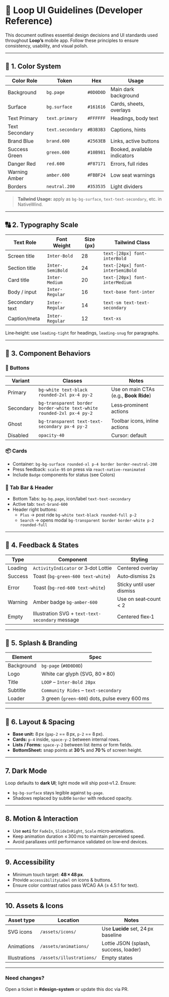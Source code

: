 # 🎨 Loop UI Guidelines (Developer Reference)

This document outlines essential design decisions and UI standards used throughout **Loop’s** mobile app. Follow these principles to ensure consistency, usability, and visual polish.

---

## 🖤 1. Color System

| Color Role     | Token            | Hex        | Usage                               |
| -------------- | ---------------- | ---------- | ----------------------------------- |
| Background     | `bg.page`        | `#0D0D0D`  | Main dark background                |
| Surface        | `bg.surface`     | `#161616`  | Cards, sheets, overlays             |
| Text Primary   | `text.primary`   | `#FFFFFF`  | Headings, body text                 |
| Text Secondary | `text.secondary` | `#B3B3B3`  | Captions, hints                     |
| Brand Blue     | `brand.600`      | `#2563EB`  | Links, active buttons               |
| Success Green  | `green.600`      | `#10B981`  | Booked, available indicators        |
| Danger Red     | `red.600`        | `#F87171`  | Errors, full rides                  |
| Warning Amber  | `amber.600`      | `#FBBF24`  | Low seat warnings                   |
| Borders        | `neutral.200`    | `#353535`  | Light dividers                      |

> **Tailwind Usage:** apply as `bg-bg-surface`, `text-text-secondary`, etc. in NativeWind.

---

## 🔠 2. Typography Scale

| Text Role      | Font Weight    | Size (px) | Tailwind Class                  |
| -------------- | -------------- | --------- | ------------------------------- |
| Screen title   | `Inter-Bold`   | 28        | `text-[28px] font-interBold`    |
| Section title  | `Inter-SemiBold` | 24      | `text-[24px] font-interSemiBold`|
| Card title     | `Inter-Medium` | 20        | `text-[20px] font-interMedium`  |
| Body / input   | `Inter-Regular`| 16        | `text-base font-inter`          |
| Secondary text | `Inter-Regular`| 14        | `text-sm text-text-secondary`   |
| Caption/meta   | `Inter-Regular`| 12        | `text-xs`                       |

Line‑height: use `leading-tight` for headings, `leading-snug` for paragraphs.

---

## 🧩 3. Component Behaviors

### 🔘 Buttons
| Variant | Classes | Notes |
|---------|---------|-------|
| Primary | `bg-white text-black rounded-2xl px-4 py-2` | Use on main CTAs (e.g., **Book Ride**) |
| Secondary | `bg-transparent border border-white text-white rounded-2xl px-4 py-2` | Less‑prominent actions |
| Ghost | `bg-transparent text-text-secondary px-4 py-2` | Toolbar icons, inline actions |
| Disabled | `opacity-40` | Cursor: default |

### 📦 Cards
* Container: `bg-bg-surface rounded-xl p-4 border border-neutral-200`
* Press feedback: `scale-95` on press via `react-native-reanimated`
* Include `Badge` components for status (see Colors)

### 🧭 Tab Bar & Header
* Bottom Tabs: `bg-bg.page`, icon/label `text-text-secondary`
* Active tab: `text-brand-600`
* Header right buttons:
  * `Plus` → post ride `bg-white text-black rounded-full p-2`
  * `Search` → opens modal `bg-transparent border border-white p-2 rounded-full`

---

## 💬 4. Feedback & States

| Type      | Component        | Styling                                    |
|-----------|------------------|--------------------------------------------|
| Loading   | `ActivityIndicator` or 3‑dot Lottie | Centered overlay |
| Success   | Toast (`bg-green-600 text-white`)   | Auto‑dismiss 2s  |
| Error     | Toast (`bg-red-600 text-white`)     | Sticky until user dismiss |
| Warning   | Amber badge `bg-amber-600`          | Use on seat‑count < 2 |
| Empty     | Illustration SVG + `text-text-secondary` message | Centered flex‑1 |

---

## 📱 5. Splash & Branding

| Element | Spec |
|---------|------|
| Background | `bg-page` (`#0D0D0D`) |
| Logo | White car glyph (SVG, 80 × 80) |
| Title | `LOOP` – `Inter-Bold 28px` |
| Subtitle | `Community Rides` – `text-secondary` |
| Loader | 3 green (`green-600`) dots, pulse every 600 ms |

---

## 📐 6. Layout & Spacing

* **Base unit:** 8 px (`gap-2` == 8 px, `p-2` == 8 px).
* **Cards:** `p-4` inside, `space-y-2` between internal rows.
* **Lists / Forms:** `space-y-2` between list items or form fields.
* **BottomSheet:** snap points at **30 %** and **70 %** of screen height.

---

## 7. Dark Mode

Loop defaults to **dark UI**; light mode will ship post‑v1.2. Ensure:
* `bg-bg-surface` stays legible against `bg-page`.
* Shadows replaced by subtle `border` with reduced opacity.

---

## 8. Motion & Interaction

* Use **`moti`** for `FadeIn`, `SlideInRight`, `Scale` micro‑animations.
* Keep animation duration ≤ 300 ms to maintain perceived speed.
* Avoid parallaxes until performance validated on low‑end devices.

---

## 9. Accessibility

* Minimum touch target: **48 × 48 px**.
* Provide `accessibilityLabel` on icons & buttons.
* Ensure color contrast ratios pass WCAG AA (≥ 4.5:1 for text).

---

## 10. Assets & Icons
| Asset type | Location | Notes |
|------------|----------|-------|
| SVG icons  | `/assets/icons/` | Use **Lucide** set, 24 px baseline |
| Animations | `/assets/animations/` | Lottie JSON (splash, success, loader) |
| Illustrations | `/assets/illustrations/` | Empty states |

---

### Need changes?
Open a ticket in **#design‑system** or update this doc via PR.
